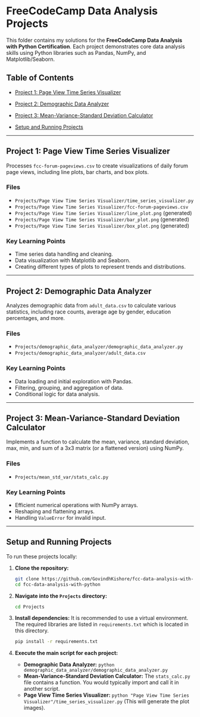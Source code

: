 # FreeCodeCamp Data Analysis Projects

This folder contains my solutions for the **FreeCodeCamp Data Analysis with Python Certification**. Each project demonstrates core data analysis skills using Python libraries such as Pandas, NumPy, and Matplotlib/Seaborn.

## Table of Contents

- [Project 1: Page View Time Series Visualizer](#project-3-page-view-time-series-visualizer)
- [Project 2: Demographic Data Analyzer](#project-1-demographic-data-analyzer)
- [Project 3: Mean-Variance-Standard Deviation Calculator](#project-2-mean-variance-standard-deviation-calculator)

- [Setup and Running Projects](#setup-and-running-projects)

---
## Project 1: Page View Time Series Visualizer

Processes `fcc-forum-pageviews.csv` to create visualizations of daily forum page views, including line plots, bar charts, and box plots.

### Files

- `Projects/Page View Time Series Visualizer/time_series_visualizer.py`
- `Projects/Page View Time Series Visualizer/fcc-forum-pageviews.csv`
- `Projects/Page View Time Series Visualizer/line_plot.png` (generated)
- `Projects/Page View Time Series Visualizer/bar_plot.png` (generated)
- `Projects/Page View Time Series Visualizer/box_plot.png` (generated)

### Key Learning Points

- Time series data handling and cleaning.
- Data visualization with Matplotlib and Seaborn.
- Creating different types of plots to represent trends and distributions.

---

## Project 2: Demographic Data Analyzer

Analyzes demographic data from `adult_data.csv` to calculate various statistics, including race counts, average age by gender, education percentages, and more.

### Files

- `Projects/demographic_data_analyzer/demographic_data_analyzer.py`
- `Projects/demographic_data_analyzer/adult_data.csv`

### Key Learning Points

- Data loading and initial exploration with Pandas.
- Filtering, grouping, and aggregation of data.
- Conditional logic for data analysis.

---

## Project 3: Mean-Variance-Standard Deviation Calculator

Implements a function to calculate the mean, variance, standard deviation, max, min, and sum of a 3x3 matrix (or a flattened version) using NumPy.

### Files

- `Projects/mean_std_var/stats_calc.py`

### Key Learning Points

- Efficient numerical operations with NumPy arrays.
- Reshaping and flattening arrays.
- Handling `ValueError` for invalid input.

---

## Setup and Running Projects

To run these projects locally:

1.  **Clone the repository:**
    ```bash
    git clone https://github.com/GovindhKishore/fcc-data-analysis-with-python.git
    cd fcc-data-analysis-with-python
    ```
    

2.  **Navigate into the `Projects` directory:**
    ```bash
    cd Projects
    ```

3.  **Install dependencies:**
    It is recommended to use a virtual environment. The required libraries are listed in `requirements.txt` which is located in this directory.
    ```bash
    pip install -r requirements.txt
    ```

4.  **Execute the main script for each project:**
    -   **Demographic Data Analyzer:** `python demographic_data_analyzer/demographic_data_analyzer.py`
    -   **Mean-Variance-Standard Deviation Calculator:** The `stats_calc.py` file contains a function. You would typically import and call it in another script.
    -   **Page View Time Series Visualizer:** `python "Page View Time Series Visualizer"/time_series_visualizer.py` (This will generate the plot images).
